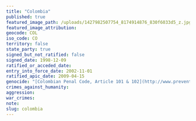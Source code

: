 ```yaml
---
title: "Colombia"
published: true
featured_image_path: /uploads/1427982507754_8174914876_830f6033d5_z.jpg
featured_image_attribution:
geocode: COL
iso_code: CO
territory: false
state_party: true
signed_but_not_ratified: false
signed_date: 1998-12-09
ratified_or_acceded_date:
entry_into_force_date: 2002-11-01
ratified_apic_date: 2009-04-15
genocide: "[Colombian Penal Code, Article 101 & 102](http://www.preventgenocide.org/es/derecho/codigos/colombia.htm)"
crimes_against_humanity:
aggression:
war_crimes:
note:
slug: colombia
---
```

